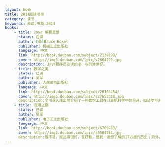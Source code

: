 ```yaml
---
layout: book
title: 2014阅读书单
category: 读书
keywords: 阅读,书单,2014
books:
    - title: Java 编程思想
      status: 在读
      author: [美]Bruce Eckel
      publisher: 机械工业出版社
      language: 中文
      link: http://book.douban.com/subject/2130190/
      cover: http://img5.douban.com/lpic/s2664219.jpg
      description: Java程序员必读的书。写的非常好。
    - title: 数学之美
      status: 已读
      author: 吴军
      publisher: 人民邮电出版社
      language: 中文
      link: http://book.douban.com/subject/26163454/
      cover: http://img5.douban.com/lpic/s27653128.jpg
      description:全书深入浅出地介绍了一些数学工具在计算机科学中的应用，如马尔可夫链，贝叶斯网络，图论，动态规划，最大熵模型等，内容广泛，却也生动有趣。
    - title: 浪潮之巅
      status: 已读
      author: 吴军
      publisher: 电子工业出版社
      language: 中文
      link: http://book.douban.com/subject/6709783/
      cover: http://img3.douban.com/lpic/s6584764.jpg
      description:很不错，叙述得很好，很好看，是我一直想了解的IT方面的历史；另外，本书还叙述了一下创业、美国、投资、商业等方面的内容，也是我很感兴趣的话题。 而且，还分析了一下接下来可能的浪潮，也表达了一些值得赞同的观点，让改变了对一些事物的看法。
---
```

